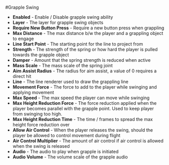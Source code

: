 #Grapple Swing

- **Enabled** - Enable / Disable grapple swing ability
- **Layer** - The layer for grapple swing objects
- **Require New Button Press** - Require a new button press when grappling
- **Max Distance** - The max distance b/w the player and a grappling object to engage
- **Line Start Point** - The starting point for the line to project from
- **Strength** - The strength of the spring or how hard the player is pulled towards the grapple object
- **Damper** - Amount that the spring strength is reduced when active
- **Mass Scale** - The mass scale of the spring joint
- **Aim Assist Radius** - The radius for aim assist, a value of 0 requires a direct hit
- **Line** - The line renderer used to draw the grappling line
- **Movement Force** - The force to add to the player while swinging and applying movement
- **Max Speed** - The max speed the player can move while swinging
- **Max Height Reduction Force** - The force reduction applied when the player becomes parallel with the grapple point.  Used to keep player from swinging too high.
- **Max Height Reduction Time** - The time / frames to spread the max height force reduction over
- **Allow Air Control** - When the player releases the swing, should the player be allowed to control movement during flight
- **Air Control Multiplier** - The amount of air control if air control is allowed when the swing is released
- **Audio** - The audio to play when grapple is initiated
- **Audio Volume** - The volume scale of the grapple audio
